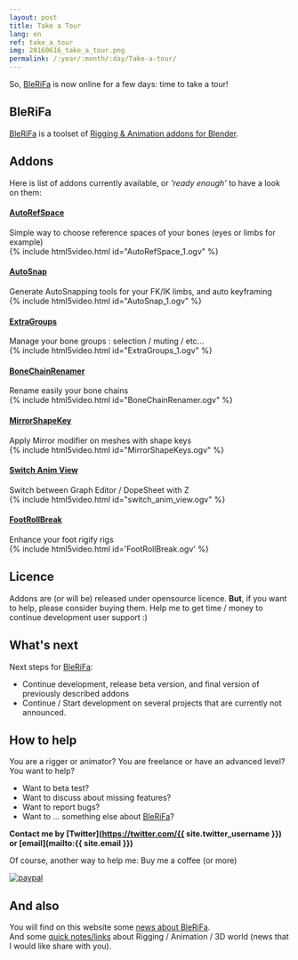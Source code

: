 ```yaml
---
layout: post
title: Take a Tour
lang: en
ref: take_a_tour
img: 20160616_take_a_tour.png
permalink: /:year/:month/:day/Take-a-tour/
---
```


So, [BleRiFa]({{site.base_url}}/) is now online for a few days: time to take a tour!

## BleRiFa
[BleRiFa]({{site.base_url}}/) is a toolset of [Rigging & Animation addons for Blender]({{site.base_url}}/tools/).  

## Addons
Here is list of addons currently available, or *'ready enough'* to have a look on them:

#### [AutoRefSpace]({{site.base_url}}/tools/AutoRefSpace/)
Simple way to choose reference spaces of your bones (eyes or limbs for example)  
{% include html5video.html id="AutoRefSpace_1.ogv" %}
<br/>

#### [AutoSnap]({{site.base_url}}/tools/AutoSnap/)
Generate AutoSnapping tools for your FK/IK limbs, and auto keyframing  
{% include html5video.html id="AutoSnap_1.ogv" %}
<br/>

#### [ExtraGroups]({{site.base_url}}/tools/ExtraGroups/)
Manage your bone groups : selection / muting / etc...  
{% include html5video.html id="ExtraGroups_1.ogv" %}
<br/>

#### [BoneChainRenamer]({{site.base_url}}/tools/BoneChainRenamer/)
Rename easily your bone chains  
{% include html5video.html id="BoneChainRenamer.ogv" %}
<br/>

#### [MirrorShapeKey]({{site.base_url}}/tools/MirrorShapeKey/)
Apply Mirror modifier on meshes with shape keys  
{% include html5video.html id="MirrorShapeKeys.ogv" %}
<br/>

#### [Switch Anim View]({{site.base_url}}/tools/SwitchAnimView/)
Switch between Graph Editor / DopeSheet with Z  
{% include html5video.html id="switch_anim_view.ogv" %}
<br/>

#### [FootRollBreak]({{site.base_url}}/tools/FootRollBreak/)
Enhance your foot rigify rigs  
{% include html5video.html id='FootRollBreak.ogv' %}
<br/>

## Licence
Addons are (or will be) released under opensource licence. **But**, if you want to help, please consider buying them. Help me to get time / money to continue development user support :)  


## What's next
Next steps for [BleRiFa]({{site.base_url}}/):  

* Continue development, release beta version, and final version of previously described addons
* Continue / Start development on several projects that are currently not announced.

## How to help
You are a rigger or animator? You are freelance or have an advanced level? You want to help?  

* Want to beta test?
* Want to discuss about missing features?
* Want to report bugs?
* Want to ... something else about [BleRiFa]({{site.base_url}}/)?  

**Contact me by [Twitter](https://twitter.com/{{ site.twitter_username }}) or [email](mailto:{{ site.email }})**

Of course, another way to help me: Buy me a coffee (or more)  

[![paypal](https://www.paypalobjects.com/en_US/i/btn/btn_donateCC_LG.gif)](https://www.paypal.com/cgi-bin/webscr?cmd=_s-xclick&hosted_button_id=VTKPLVRP3VV7J)

## And also
You will find on this website some [news about BleRiFa]({{site.base_url}}/news/).  
And some [quick notes/links]({{site.base_url}}/quick/) about Rigging / Animation / 3D world (news that I would like share with you).
